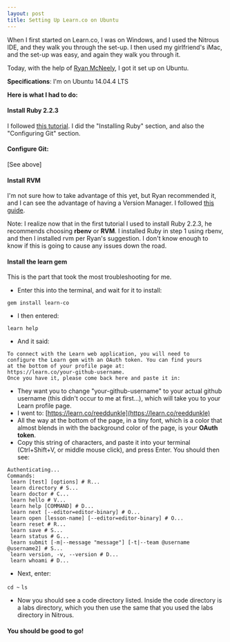 ```yaml
---
layout: post
title: Setting Up Learn.co on Ubuntu
---
```


When I first started on Learn.co, I was on Windows, and I used the Nitrous IDE, and they walk you through the set-up. I then used my girlfriend's iMac, and the set-up was easy, and again they walk you through it.

Today, with the help of [Ryan McNeely](http://students.learn.co/students/ryan-mcneely.html), I got it set up on Ubuntu.

**Specifications**: I'm on Ubuntu 14.04.4 LTS

**Here is what I had to do:**

#### **Install Ruby 2.2.3**
I followed [this tutorial](https://gorails.com/setup/ubuntu/14.04). I did the "Installing Ruby" section, and also the "Configuring Git" section.

#### **Configure Git**:
[See above]

#### **Install RVM**
I'm not sure how to take advantage of this yet, but Ryan recommended it, and I can see the advantage of having a Version Manager. I followed [this guide](http://www.webupd8.org/2014/11/how-to-install-rvm-ruby-version-manager.html).

Note: I realize now that in the first tutorial I used to install Ruby 2.2.3, he recommends choosing **rbenv** or **RVM**. I installed Ruby in step 1 using rbenv, and then I installed rvm per Ryan's suggestion. I don't know enough to know if this is going to cause any issues down the road.

#### **Install the learn gem**
This is the part that took the most troubleshooting for me.

- Enter this into the terminal, and wait for it to install:

`gem install learn-co`
- I then entered:

`learn help`
- And it said:

```
To connect with the Learn web application, you will need to
configure the Learn gem with an OAuth token. You can find yours
at the bottom of your profile page at:
https://learn.co/your-github-username.
Once you have it, please come back here and paste it in:
```

- They want you to change "your-github-username" to your actual github username (this didn't occur to me at first...), which will take you to your Learn profile page.
- I went to: [https://learn.co/reeddunkle](https://learn.co/reeddunkle)
- All the way at the bottom of the page, in a tiny font, which is a color that almost blends in with the background color of the page, is your **OAuth token**.
- Copy this string of characters, and paste it into your terminal (Ctrl+Shift+V, or middle mouse click), and press Enter. You should then see:

```
Authenticating...
Commands:
 learn [test] [options] # R...
 learn directory # S...
 learn doctor # C...
 learn hello # V...
 learn help [COMMAND] # D...
 learn next [--editor=editor-binary] # O...
 learn open [lesson-name] [--editor=editor-binary] # O...
 learn reset # R...
 learn save # S...
 learn status # G...
 learn submit [-m|--message "message"] [-t|--team @username @username2] # S...
 learn version, -v, --version # D...
 learn whoami # D...
```
- Next, enter:

`cd ~`
`ls`

- Now you should see a code directory listed. Inside the code directory is a labs directory, which you then use the same that you used the labs directory in Nitrous.

#### You should be good to go!
